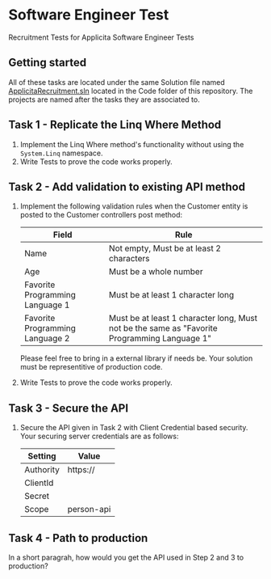 
# Software Engineer Test
Recruitment Tests for Applicita Software Engineer Tests

## Getting started
All of these tasks are located under the same Solution file named [ApplicitaRecruitment.sln](Code/Applicita.Recruitment.sln) located in the Code folder of this repository. The projects are named after the tasks they are associated to.

## Task 1 - Replicate the Linq Where Method
1. Implement the Linq Where method's functionality without using the `System.Linq` namespace.
2. Write Tests to prove the code works properly.

## Task 2 - Add validation to existing API method
1. Implement the following validation rules when the Customer entity is posted to the Customer controllers post method:

    |Field|Rule|
    |-|-|
    |Name|Not empty, Must be at least 2 characters|
    |Age|Must be a whole number|
    |Favorite Programming Language 1|Must be at least 1 character long|
    |Favorite Programming Language 2|Must be at least 1 character long, Must not be the same as "Favorite Programming Language 1"|

    Please feel free to bring in a external library if needs be. Your solution must be representitive of production code.

2. Write Tests to prove the code works properly.

## Task 3 -  Secure the API

1. Secure the API given in Task 2 with Client Credential based security. Your securing server credentials are as follows:

    |Setting|Value|
    |-|-|
    |Authority|https://<uri>|
    |ClientId|<Client ID>|
    |Secret|<Secret>|
    |Scope|person-api|

## Task 4 - Path to production
In a short paragrah, how would you get the API used in Step 2 and 3 to production?
